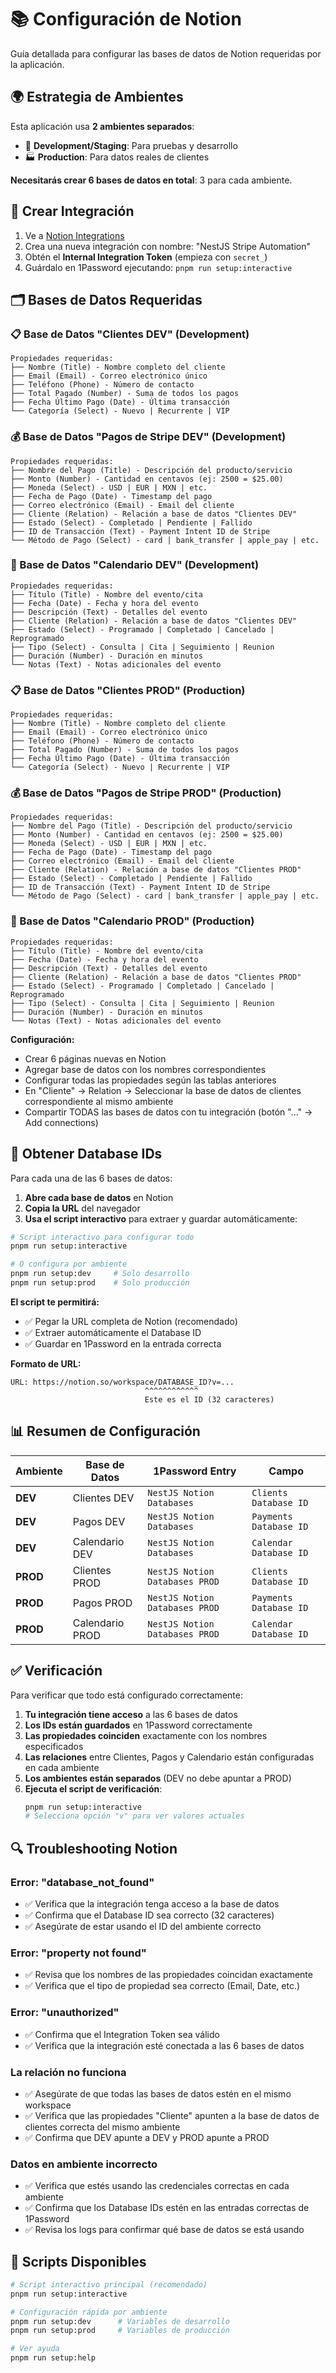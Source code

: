 # 📚 Configuración de Notion

Guía detallada para configurar las bases de datos de Notion requeridas por la aplicación.

## 🌍 Estrategia de Ambientes

Esta aplicación usa **2 ambientes separados**:
- 🧪 **Development/Staging**: Para pruebas y desarrollo
- 🏭 **Production**: Para datos reales de clientes

**Necesitarás crear 6 bases de datos en total**: 3 para cada ambiente.

## 🔗 Crear Integración

1. Ve a [Notion Integrations](https://www.notion.so/my-integrations)
2. Crea una nueva integración con nombre: "NestJS Stripe Automation"
3. Obtén el **Internal Integration Token** (empieza con `secret_`)
4. Guárdalo en 1Password ejecutando: `pnpm run setup:interactive`

## 🗂️ Bases de Datos Requeridas

### 📋 Base de Datos "Clientes DEV" (Development)

```
Propiedades requeridas:
├── Nombre (Title) - Nombre completo del cliente
├── Email (Email) - Correo electrónico único
├── Teléfono (Phone) - Número de contacto
├── Total Pagado (Number) - Suma de todos los pagos
├── Fecha Último Pago (Date) - Última transacción
└── Categoría (Select) - Nuevo | Recurrente | VIP
```

### 💰 Base de Datos "Pagos de Stripe DEV" (Development)

```
Propiedades requeridas:
├── Nombre del Pago (Title) - Descripción del producto/servicio
├── Monto (Number) - Cantidad en centavos (ej: 2500 = $25.00)
├── Moneda (Select) - USD | EUR | MXN | etc.
├── Fecha de Pago (Date) - Timestamp del pago
├── Correo electrónico (Email) - Email del cliente
├── Cliente (Relation) - Relación a base de datos "Clientes DEV"
├── Estado (Select) - Completado | Pendiente | Fallido
├── ID de Transacción (Text) - Payment Intent ID de Stripe
└── Método de Pago (Select) - card | bank_transfer | apple_pay | etc.
```

### 📅 Base de Datos "Calendario DEV" (Development)

```
Propiedades requeridas:
├── Título (Title) - Nombre del evento/cita
├── Fecha (Date) - Fecha y hora del evento
├── Descripción (Text) - Detalles del evento
├── Cliente (Relation) - Relación a base de datos "Clientes DEV"
├── Estado (Select) - Programado | Completado | Cancelado | Reprogramado
├── Tipo (Select) - Consulta | Cita | Seguimiento | Reunion
├── Duración (Number) - Duración en minutos
└── Notas (Text) - Notas adicionales del evento
```

### 📋 Base de Datos "Clientes PROD" (Production)

```
Propiedades requeridas:
├── Nombre (Title) - Nombre completo del cliente
├── Email (Email) - Correo electrónico único
├── Teléfono (Phone) - Número de contacto
├── Total Pagado (Number) - Suma de todos los pagos
├── Fecha Último Pago (Date) - Última transacción
└── Categoría (Select) - Nuevo | Recurrente | VIP
```

### 💰 Base de Datos "Pagos de Stripe PROD" (Production)

```
Propiedades requeridas:
├── Nombre del Pago (Title) - Descripción del producto/servicio
├── Monto (Number) - Cantidad en centavos (ej: 2500 = $25.00)
├── Moneda (Select) - USD | EUR | MXN | etc.
├── Fecha de Pago (Date) - Timestamp del pago
├── Correo electrónico (Email) - Email del cliente
├── Cliente (Relation) - Relación a base de datos "Clientes PROD"
├── Estado (Select) - Completado | Pendiente | Fallido
├── ID de Transacción (Text) - Payment Intent ID de Stripe
└── Método de Pago (Select) - card | bank_transfer | apple_pay | etc.
```

### 📅 Base de Datos "Calendario PROD" (Production)

```
Propiedades requeridas:
├── Título (Title) - Nombre del evento/cita
├── Fecha (Date) - Fecha y hora del evento
├── Descripción (Text) - Detalles del evento
├── Cliente (Relation) - Relación a base de datos "Clientes PROD"
├── Estado (Select) - Programado | Completado | Cancelado | Reprogramado
├── Tipo (Select) - Consulta | Cita | Seguimiento | Reunion
├── Duración (Number) - Duración en minutos
└── Notas (Text) - Notas adicionales del evento
```

**Configuración:**
- Crear 6 páginas nuevas en Notion
- Agregar base de datos con los nombres correspondientes
- Configurar todas las propiedades según las tablas anteriores
- En "Cliente" → Relation → Seleccionar la base de datos de clientes correspondiente al mismo ambiente
- Compartir TODAS las bases de datos con tu integración (botón "..." → Add connections)

## 🔑 Obtener Database IDs

Para cada una de las 6 bases de datos:

1. **Abre cada base de datos** en Notion
2. **Copia la URL** del navegador
3. **Usa el script interactivo** para extraer y guardar automáticamente:

```bash
# Script interactivo para configurar todo
pnpm run setup:interactive

# O configura por ambiente
pnpm run setup:dev     # Solo desarrollo
pnpm run setup:prod    # Solo producción
```

**El script te permitirá:**
- ✅ Pegar la URL completa de Notion (recomendado)
- ✅ Extraer automáticamente el Database ID
- ✅ Guardar en 1Password en la entrada correcta

**Formato de URL:**
```
URL: https://notion.so/workspace/DATABASE_ID?v=...
                              ^^^^^^^^^^^^
                              Este es el ID (32 caracteres)
```

## 📊 Resumen de Configuración

| Ambiente | Base de Datos | 1Password Entry | Campo |
|----------|---------------|-----------------|-------|
| **DEV** | Clientes DEV | `NestJS Notion Databases` | `Clients Database ID` |
| **DEV** | Pagos DEV | `NestJS Notion Databases` | `Payments Database ID` |
| **DEV** | Calendario DEV | `NestJS Notion Databases` | `Calendar Database ID` |
| **PROD** | Clientes PROD | `NestJS Notion Databases PROD` | `Clients Database ID` |
| **PROD** | Pagos PROD | `NestJS Notion Databases PROD` | `Payments Database ID` |
| **PROD** | Calendario PROD | `NestJS Notion Databases PROD` | `Calendar Database ID` |

## ✅ Verificación

Para verificar que todo está configurado correctamente:

1. **Tu integración tiene acceso** a las 6 bases de datos
2. **Los IDs están guardados** en 1Password correctamente  
3. **Las propiedades coinciden** exactamente con los nombres especificados
4. **Las relaciones** entre Clientes, Pagos y Calendario están configuradas en cada ambiente
5. **Los ambientes están separados** (DEV no debe apuntar a PROD)
6. **Ejecuta el script de verificación**:
   ```bash
   pnpm run setup:interactive
   # Selecciona opción "v" para ver valores actuales
   ```

## 🔍 Troubleshooting Notion

### Error: "database_not_found"
- ✅ Verifica que la integración tenga acceso a la base de datos
- ✅ Confirma que el Database ID sea correcto (32 caracteres)
- ✅ Asegúrate de estar usando el ID del ambiente correcto

### Error: "property not found"
- ✅ Revisa que los nombres de las propiedades coincidan exactamente
- ✅ Verifica que el tipo de propiedad sea correcto (Email, Date, etc.)

### Error: "unauthorized"
- ✅ Confirma que el Integration Token sea válido
- ✅ Verifica que la integración esté conectada a las 6 bases de datos

### La relación no funciona
- ✅ Asegúrate de que todas las bases de datos estén en el mismo workspace
- ✅ Verifica que las propiedades "Cliente" apunten a la base de datos de clientes correcta del mismo ambiente
- ✅ Confirma que DEV apunte a DEV y PROD apunte a PROD

### Datos en ambiente incorrecto
- ✅ Verifica que estés usando las credenciales correctas en cada ambiente
- ✅ Confirma que los Database IDs estén en las entradas correctas de 1Password
- ✅ Revisa los logs para confirmar qué base de datos se está usando

## 🚀 Scripts Disponibles

```bash
# Script interactivo principal (recomendado)
pnpm run setup:interactive

# Configuración rápida por ambiente
pnpm run setup:dev      # Variables de desarrollo
pnpm run setup:prod     # Variables de producción

# Ver ayuda
pnpm run setup:help
``` 